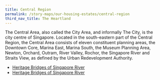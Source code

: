```yaml
---
title: Central Region
permalink: /story-maps/our-housing-estates/central-region
third_nav_title: The Heartland
---
```


The Central Area, also called the City Area, and informally The City, is the city centre of Singapore. Located in the south-eastern part of the Central Region, the Central Area consists of eleven constituent planning areas, the Downtown Core, Marina East, Marina South, the Museum Planning Area, Newton, Orchard, Outram, River Valley, Rochor, the Singapore River and Straits View, as defined by the Urban Redevelopment Authority.

* [Heritage Bridges of Singapore River](https://curiocity.nlb.gov.sg/story-maps/central-area/heritage-bridges)
* [Heritage Bridges of Singapore River](https://curiocity.nlb.gov.sg/resource-room/story-maps/heritage-bridges-of-singapore-river)